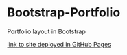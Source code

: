 # Bootstrap-Portfolio
Portfolio layout in Bootstrap

[link to site deployed in GitHub Pages ](https://steeshmck.github.io/Bootstrap-Portfolio/)
